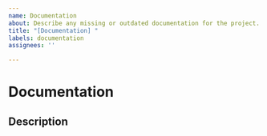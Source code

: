 ```yaml
---
name: Documentation
about: Describe any missing or outdated documentation for the project.
title: "[Documentation] "
labels: documentation
assignees: ''

---
```


# Documentation

## Description

<!--
Describe the documentation that is needed for the project if it doesn't exist.

Link to existing documentation that is outdated or needs corrections, then describe what should be changed.

Suggest clarifications, reorganizations, or other documentation improvements that could be made.
-->

